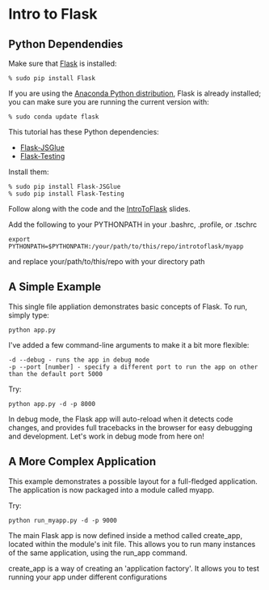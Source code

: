 # Intro to Flask

Python Dependendies
-------------------

Make sure that [Flask](https://pypi.python.org/pypi/Flask/) is installed:

    % sudo pip install Flask

If you are using the [Anaconda Python distribution](http://www.continuum.io), Flask is already installed; you can make sure you are running the current version with:

    % sudo conda update flask

This tutorial has these Python dependencies:

 * [Flask-JSGlue](http://stewartjpark.com/Flask-JSGlue/)
 * [Flask-Testing](https://pythonhosted.org/Flask-Testing/)

Install them:

    % sudo pip install Flask-JSGlue
    % sudo pip install Flask-Testing

Follow along with the code and the [IntroToFlask](introtoflask.pdf) slides.

Add the following to your PYTHONPATH in your .bashrc, .profile, or .tschrc

    export PYTHONPATH=$PYTHONPATH:/your/path/to/this/repo/introtoflask/myapp

and replace your/path/to/this/repo with your directory path

A Simple Example
----------------

This single file appliation demonstrates basic concepts of Flask.  To run, simply type:

    python app.py

I've added a few command-line arguments to make it a bit more flexible:

    -d --debug - runs the app in debug mode
    -p --port [number] - specify a different port to run the app on other than the default port 5000

Try:

    python app.py -d -p 8000

In debug mode, the Flask app will auto-reload when it detects code changes, and provides full tracebacks in the
browser for easy debugging and development.  Let's work in debug mode from here on!

A More Complex Application
--------------------------

This example demonstrates a possible layout for a full-fledged application.  The application is now packaged into a
module called myapp.

Try:

    python run_myapp.py -d -p 9000

The main Flask app is now defined inside a method called create_app, located within the module's init file.
This allows you to run many instances of the same application, using the run_app command.

create_app is a way of creating an 'application factory'.  It allows you to test running your app under different configurations
